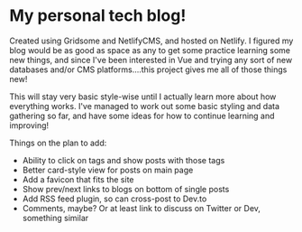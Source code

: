 # My personal tech blog!

Created using Gridsome and NetlifyCMS, and hosted on Netlify. I figured my blog would be as good as space as any to get some practice learning some new things, and since I've been interested in Vue and trying any sort of new databases and/or CMS platforms....this project gives me all of those things new!

This will stay very basic style-wise until I actually learn more about how everything works. I've managed to work out some basic styling and data gathering so far, and have some ideas for how to continue learning and improving!

Things on the plan to add:
* Ability to click on tags and show posts with those tags
* Better card-style view for posts on main page
* Add a favicon that fits the site
* Show prev/next links to blogs on bottom of single posts
* Add RSS feed plugin, so can cross-post to Dev.to
* Comments, maybe? Or at least link to discuss on Twitter or Dev, something similar
